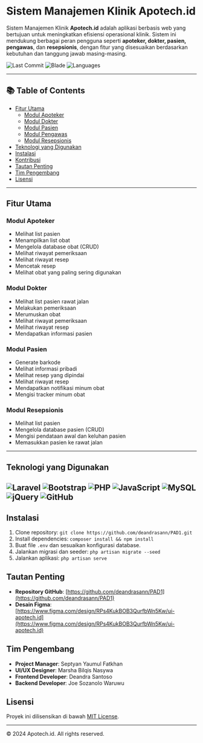 # Sistem Manajemen Klinik Apotech.id

Sistem Manajemen Klinik **Apotech.id** adalah aplikasi berbasis web yang bertujuan untuk meningkatkan efisiensi operasional klinik. Sistem ini mendukung berbagai peran pengguna seperti **apoteker, dokter, pasien, pengawas**, dan **resepsionis**, dengan fitur yang disesuaikan berdasarkan kebutuhan dan tanggung jawab masing-masing.

![Last Commit](https://img.shields.io/github/last-commit/deandrasann/PAD1?label=last%20commit)
![Blade](https://img.shields.io/badge/blade-62.0%25-blue)
![Languages](https://img.shields.io/github/languages/count/deandrasann/PAD1)

---

## 📚 Table of Contents
- [Fitur Utama](#fitur-utama)
  - [Modul Apoteker](#modul-apoteker)
  - [Modul Dokter](#modul-dokter)
  - [Modul Pasien](#modul-pasien)
  - [Modul Pengawas](#modul-pengawas)
  - [Modul Resepsionis](#modul-resepsionis)
- [Teknologi yang Digunakan](#teknologi-yang-digunakan)
- [Instalasi](#instalasi)
- [Kontribusi](#kontribusi)
- [Tautan Penting](#tautan-penting)
- [Tim Pengembang](#tim-pengembang)
- [Lisensi](#lisensi)

---

## Fitur Utama

### Modul Apoteker
- Melihat list pasien
- Menampilkan list obat
- Mengelola database obat (CRUD)
- Melihat riwayat pemeriksaan
- Melihat riwayat resep
- Mencetak resep
- Melihat obat yang paling sering digunakan

### Modul Dokter
- Melihat list pasien rawat jalan
- Melakukan pemeriksaan
- Merumuskan obat
- Melihat riwayat pemeriksaan
- Melihat riwayat resep
- Mendapatkan informasi pasien

### Modul Pasien
- Generate barkode
- Melihat informasi pribadi
- Melihat resep yang dipindai
- Melihat riwayat resep
- Mendapatkan notifikasi minum obat
- Mengisi tracker minum obat

### Modul Resepsionis
- Melihat list pasien
- Mengelola database pasien (CRUD)
- Mengisi pendataan awal dan keluhan pasien
- Memasukkan pasien ke rawat jalan

---

## Teknologi yang Digunakan

![Laravel](https://img.shields.io/badge/-Laravel-red?logo=laravel&logoColor=white)
![Bootstrap](https://img.shields.io/badge/-Bootstrap-7952B3?logo=bootstrap&logoColor=white)
![PHP](https://img.shields.io/badge/-PHP-777BB4?logo=php&logoColor=white)
![JavaScript](https://img.shields.io/badge/-JavaScript-F7DF1E?logo=javascript&logoColor=black)
![MySQL](https://img.shields.io/badge/-MySQL-4479A1?logo=mysql&logoColor=white)
![jQuery](https://img.shields.io/badge/-jQuery-0769AD?logo=jquery&logoColor=white)
![GitHub](https://img.shields.io/badge/-GitHub-181717?logo=github&logoColor=white)
---

## Instalasi
1. Clone repository:
   `git clone https://github.com/deandrasann/PAD1.git`
2. Install dependencies:
   `composer install && npm install`
3. Buat file `.env` dan sesuaikan konfigurasi database.
4. Jalankan migrasi dan seeder:
   `php artisan migrate --seed`
5. Jalankan aplikasi:
   `php artisan serve`


## Tautan Penting
- **Repository GitHub**: [https://github.com/deandrasann/PAD1](https://github.com/deandrasann/PAD1)
- **Desain Figma**: [https://www.figma.com/design/RPs4KukBOB3QurfbWn5Kw/ui-apotech.id](https://www.figma.com/design/RPs4KukBOB3QurfbWn5Kw/ui-apotech.id)

## Tim Pengembang
- **Project Manager**: Septyan Yaumul Fatkhan
- **UI/UX Designer**: Marsha Bilqis Nasywa
- **Frontend Developer**: Deandra Santoso
- **Backend Developer**: Joe Sozanolo Waruwu

## Lisensi
Proyek ini dilisensikan di bawah [MIT License](LICENSE).

---

© 2024 Apotech.id. All rights reserved.
